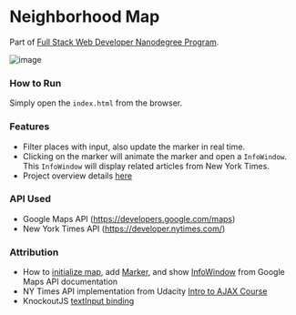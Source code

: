 # Neighborhood Map
Part of [Full Stack Web Developer Nanodegree Program](https://www.udacity.com/course/full-stack-web-developer-nanodegree--nd004).

![image](https://user-images.githubusercontent.com/13144571/128120655-3539adcc-b009-4938-b57c-e230641afc5b.png)


### How to Run
Simply open the `index.html` from the browser.

### Features
- Filter places with input, also update the marker in real time.
- Clicking on the marker will animate the marker and open a `InfoWindow`. This `InfoWindow` will display related articles from New York Times.
- Project overview details [here](https://github.com/udacity/fend-office-hours/tree/master/Javascript%20Design%20Patterns/P5%20Project%20Overview)

### API Used
- Google Maps API (https://developers.google.com/maps)
- New York Times API (https://developer.nytimes.com/)

### Attribution
- How to [initialize map](https://developers.google.com/maps/documentation/javascript/examples/map-simple), add [Marker](https://developers.google.com/maps/documentation/javascript/markers), and show [InfoWindow](https://developers.google.com/maps/documentation/javascript/infowindows) from Google Maps API documentation
- NY Times API implementation from Udacity [Intro to AJAX Course](https://classroom.udacity.com/courses/ud110/lessons/3310298553/concepts/31806586030923)
- KnockoutJS [textInput binding](https://knockoutjs.com/documentation/textinput-binding.html)
